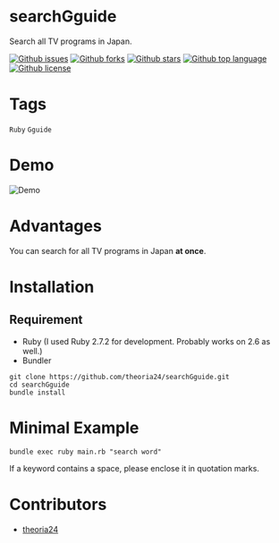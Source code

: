 # searchGguide

<!-- # Short Description -->

Search all TV programs in Japan.

<!-- # Badges -->

[![Github issues](https://img.shields.io/github/issues/theoria24/searchGguide)](https://github.com/theoria24/searchGguide/issues)
[![Github forks](https://img.shields.io/github/forks/theoria24/searchGguide)](https://github.com/theoria24/searchGguide/network/members)
[![Github stars](https://img.shields.io/github/stars/theoria24/searchGguide)](https://github.com/theoria24/searchGguide/stargazers)
[![Github top language](https://img.shields.io/github/languages/top/theoria24/searchGguide)](https://github.com/theoria24/searchGguide/)
[![Github license](https://img.shields.io/github/license/theoria24/searchGguide)](https://github.com/theoria24/searchGguide/)

# Tags

`Ruby` `Gguide`

# Demo

![Demo](https://user-images.githubusercontent.com/17396689/98734640-9a693080-23e5-11eb-9976-a32645bbc606.gif)

# Advantages

You can search for all TV programs in Japan **at once**.

# Installation
## Requirement
- Ruby (I used Ruby 2.7.2 for development. Probably works on 2.6 as well.)
- Bundler

```
git clone https://github.com/theoria24/searchGguide.git
cd searchGguide
bundle install
```

# Minimal Example

```
bundle exec ruby main.rb "search word"
```
If a keyword contains a space, please enclose it in quotation marks.

# Contributors

- [theoria24](https://github.com/theoria24)

<!-- CREATED_BY_LEADYOU_README_GENERATOR -->
